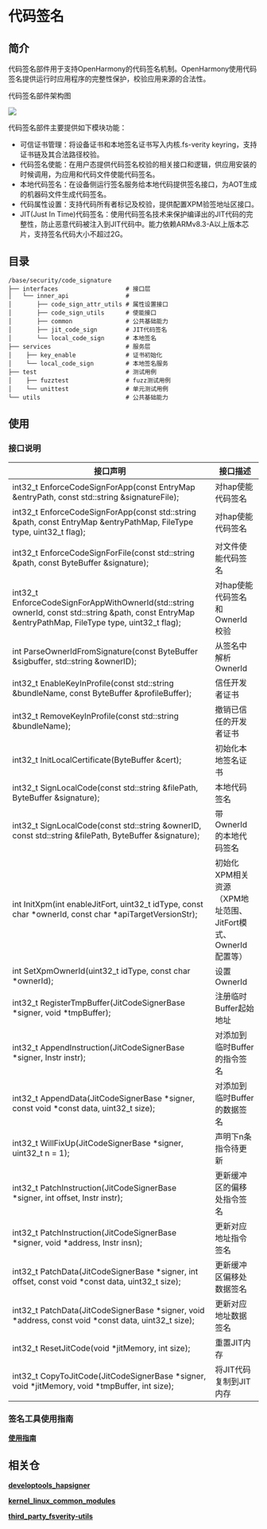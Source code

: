 # 代码签名

## 简介

代码签名部件用于支持OpenHarmony的代码签名机制。OpenHarmony使用代码签名提供运行时应用程序的完整性保护，校验应用来源的合法性。

代码签名部件架构图

![](figures/codesign.png)

代码签名部件主要提供如下模块功能：

- 可信证书管理：将设备证书和本地签名证书写入内核.fs-verity keyring，支持证书链及其合法路径校验。
- 代码签名使能：在用户态提供代码签名校验的相关接口和逻辑，供应用安装的时候调用，为应用和代码文件使能代码签名。
- 本地代码签名：在设备侧运行签名服务给本地代码提供签名接口，为AOT生成的机器码文件生成代码签名。
- 代码属性设置：支持代码所有者标记及校验，提供配置XPM验签地址区接口。
- JIT(Just In Time)代码签名：使用代码签名技术来保护编译出的JIT代码的完整性，防止恶意代码被注入到JIT代码中。能力依赖ARMv8.3-A以上版本芯片，支持签名代码大小不超过2G。

## 目录

```
/base/security/code_signature
├── interfaces                   # 接口层
│   └── inner_api                #
│       ├── code_sign_attr_utils # 属性设置接口
│       ├── code_sign_utils      # 使能接口
│       ├── common               # 公共基础能力
│       ├── jit_code_sign        # JIT代码签名
│       └── local_code_sign      # 本地签名
├── services                     # 服务层
│    ├── key_enable              # 证书初始化
│    └── local_code_sign         # 本地签名服务
├── test                         # 测试用例
│    ├── fuzztest                # fuzz测试用例
│    └── unittest                # 单元测试用例
└── utils                        # 公共基础能力
```

## 使用
### 接口说明

| **接口声明** | **接口描述** |
| --- | --- |
| int32_t EnforceCodeSignForApp(const EntryMap &entryPath, const std::string &signatureFile); | 对hap使能代码签名 |
| int32_t EnforceCodeSignForApp(const std::string &path, const EntryMap &entryPathMap, FileType type, uint32_t flag); | 对hap使能代码签名 |
| int32_t EnforceCodeSignForFile(const std::string &path, const ByteBuffer &signature); | 对文件使能代码签名 |
| int32_t EnforceCodeSignForAppWithOwnerId(std::string ownerId, const std::string &path, const EntryMap &entryPathMap, FileType type, uint32_t flag); | 对hap使能代码签名和OwnerId校验 |
| int ParseOwnerIdFromSignature(const ByteBuffer &sigbuffer, std::string &ownerID); | 从签名中解析OwnerId |
| int32_t EnableKeyInProfile(const std::string &bundleName, const ByteBuffer &profileBuffer); | 信任开发者证书 |
| int32_t RemoveKeyInProfile(const std::string &bundleName); | 撤销已信任的开发者证书 |
| int32_t InitLocalCertificate(ByteBuffer &cert); | 初始化本地签名证书 |
| int32_t SignLocalCode(const std::string &filePath, ByteBuffer &signature); | 本地代码签名 |
| int32_t SignLocalCode(const std::string &ownerID, const std::string &filePath, ByteBuffer &signature); | 带OwnerId的本地代码签名 |
| int InitXpm(int enableJitFort, uint32_t idType, const char *ownerId, const char *apiTargetVersionStr); | 初始化XPM相关资源（XPM地址范围、JitFort模式、OwnerId配置等）|
| int SetXpmOwnerId(uint32_t idType, const char *ownerId); | 设置OwnerId |
| int32_t RegisterTmpBuffer(JitCodeSignerBase *signer, void *tmpBuffer); | 注册临时Buffer起始地址 |
| int32_t AppendInstruction(JitCodeSignerBase *signer, Instr instr); | 对添加到临时Buffer的指令签名 |
| int32_t AppendData(JitCodeSignerBase *signer, const void *const data, uint32_t size); | 对添加到临时Buffer的数据签名 |
| int32_t WillFixUp(JitCodeSignerBase *signer, uint32_t n = 1); | 声明下n条指令待更新 |
| int32_t PatchInstruction(JitCodeSignerBase *signer, int offset, Instr instr); | 更新缓冲区的偏移处指令签名 |
| int32_t PatchInstruction(JitCodeSignerBase *signer, void *address, Instr insn); | 更新对应地址指令签名 |
| int32_t PatchData(JitCodeSignerBase *signer, int offset, const void *const data, uint32_t size); | 更新缓冲区偏移处数据签名 |
| int32_t PatchData(JitCodeSignerBase *signer, void *address, const void *const data, uint32_t size); | 更新对应地址数据签名 |
| int32_t ResetJitCode(void *jitMemory, int size); | 重置JIT内存 |
| int32_t CopyToJitCode(JitCodeSignerBase *signer, void *jitMemory, void *tmpBuffer, int size); | 将JIT代码复制到JIT内存 |

### 签名工具使用指南

**[使用指南](https://gitee.com/openharmony/developtools_hapsigner/blob/master/README_ZH.md)**

## 相关仓

**[developtools\_hapsigner](https://gitee.com/openharmony/developtools_hapsigner/blob/master/README_ZH.md)**

**[kernel_linux_common_modules](https://gitee.com/openharmony/kernel_linux_common_modules)**

**[third\_party\_fsverity-utils](https://gitee.com/openharmony/third_party_fsverity-utils/blob/master/README_zh.md)**
